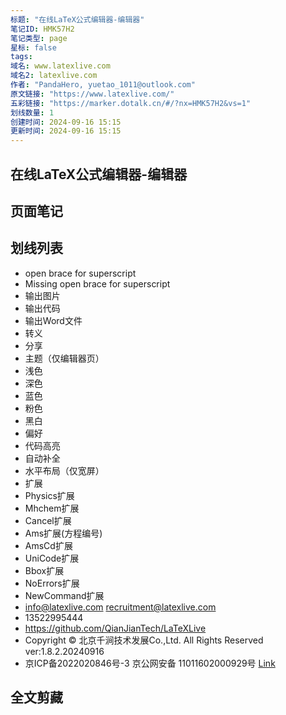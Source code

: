```yaml
---
标题: "在线LaTeX公式编辑器-编辑器"
笔记ID: HMK57H2
笔记类型: page
星标: false
tags: 
域名: www.latexlive.com
域名2: latexlive.com
作者: "PandaHero, yuetao_1011@outlook.com"
原文链接: "https://www.latexlive.com/"
五彩链接: "https://marker.dotalk.cn/#/?nx=HMK57H2&vs=1"
划线数量: 1
创建时间: 2024-09-16 15:15
更新时间: 2024-09-16 15:15
---
```


## 在线LaTeX公式编辑器-编辑器 


## 页面笔记


## 划线列表
- open brace for superscript
- Missing open brace for superscript
- 输出图片
- 输出代码
- 输出Word文件
- 转义
- 分享
- 主题（仅编辑器页）
- 浅色
- 深色
- 蓝色
- 粉色
- 黑白
- 偏好
- 代码高亮
- 自动补全
- 水平布局（仅宽屏）
- 扩展
- Physics扩展
- Mhchem扩展
- Cancel扩展
- Ams扩展(方程编号)
- AmsCd扩展
- UniCode扩展
- Bbox扩展
- NoErrors扩展
- NewCommand扩展
- info@latexlive.com  recruitment@latexlive.com
- 13522995444
- https://github.com/QianJianTech/LaTeXLive
- Copyright © 北京千涧技术发展Co.,Ltd. All Rights Reserved  ver:1.8.2.20240916
- 京ICP备2022020846号-3     京公网安备 11011602000929号 [Link](https://www.latexlive.com/#WCREFX-5486061)

## 全文剪藏

